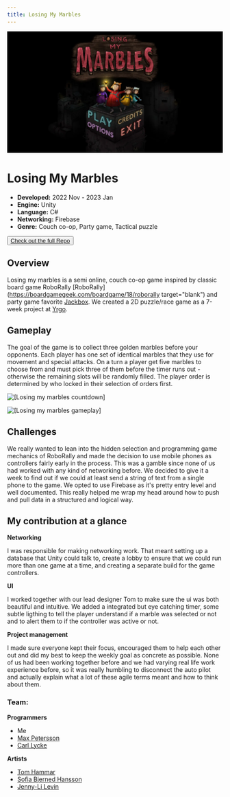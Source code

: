 ```yaml
---
title: Losing My Marbles
---
```


![[Losing my marbles title.png]](../src/img/losing-my-marbles.webp)
 
# Losing My Marbles

- **Developed:** 2022 Nov - 2023 Jan
- **Engine:** Unity
- **Language:** C#
- **Networking:** Firebase
- **Genre:** Couch co-op, Party game, Tactical puzzle


<button class="prose prose-a:text-white prose-a:no-underline prose-a:font-semibold bg-zinc-900 hover:scale-105 p-2 md:p-4 my-4  font-semibold">
<a href="https://github.com/Llrac/losing-my-marbles" target="_">Check out the full Repo</a>
</button>

## Overview

Losing my marbles is a semi online, couch co-op game inspired by classic board game RoboRally [RoboRally](https://boardgamegeek.com/boardgame/18/roborally target="blank") and party game favorite [Jackbox](https://www.jackboxgames.com/). We created a 2D puzzle/race game as a 7-week project at [Yrgo](https://www.yrgo.se).

## Gameplay

The goal of the game is to collect three golden marbles before your opponents. Each player has one set of identical marbles that they use for movement and special attacks. On a turn a player get five marbles to choose from and must pick three of them before the timer runs out - otherwise the remaining slots will be randomly filled. The player order is determined by who locked in their selection of orders first. 

![[Losing my marbles countdown]](../src/img/losing-my-marbles-countdown.gif)

![[Losing my marbles gameplay]](../src/img/losing-my-marbles-turn-2.gif)

## Challenges

We really wanted to lean into the hidden selection and programming game mechanics of RoboRally and made the decision to use mobile phones as controllers fairly early in the process. This was a gamble since none of us had worked with any kind of networking before. We decided to give it a week to find out if we could at least send a string of text from a single phone to the game. We opted to use Firebase as it's pretty entry level and well documented. This really helped me wrap my head around how to push and pull data in a structured and logical way.

## My contribution at a glance

**Networking**

I was responsible for making networking work. That meant setting up a database that Unity could talk to, create a lobby to ensure that we could run more than one game at a time, and creating a separate build for the game controllers.

**UI**

I worked together with our lead designer Tom to make sure the ui was both beautiful and intuitive. We added a integrated but eye catching timer, some subtle ligthing to tell the player understand if a marble was selected or not and to alert them to if the controller was active or not.  

**Project management** 

I made sure everyone kept their focus, encouraged them to help each other out and did my best to keep the weekly goal as concrete as possible. None of us had been working together before and we had varying real life work experience before, so it was really humbling to disconnect the auto pilot and actually explain what a lot of these agile terms meant and how to think about them.   


### Team: 
**Programmers** 
- Me
- [Max Petersson](https://github.com/Max-Petersson)
- [Carl Lycke](https://github.com/llrac)
 
**Artists**  
- [Tom Hammar](https://www.artstation.com/tomhammar)
- [Sofia Bjerned Hansson](https://www.artstation.com/sofiabjernedhansson) 
- [Jenny-Li Levin](https://www.artstation.com/jenny-lilevin) 
